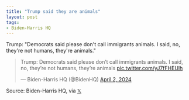```yaml
---
title: "Trump said they are animals"
layout: post
tags:
- Biden-Harris HQ
---
```


Trump: "Democrats said please don't call immigrants animals. I said, no, they're not humans, they're animals."

<blockquote class="twitter-tweet"><p lang="en" dir="ltr">Trump: Democrats said please don’t call immigrants animals. I said, no, they’re not humans, they’re animals <a href="https://t.co/yJ7fFHEUlh">pic.twitter.com/yJ7fFHEUlh</a></p>&mdash; Biden-Harris HQ (@BidenHQ) <a href="https://twitter.com/BidenHQ/status/1775239307239813526?ref_src=twsrc%5Etfw">April 2, 2024</a></blockquote> <script async src="https://platform.twitter.com/widgets.js" charset="utf-8"></script>

Source: Biden-Harris HQ, via [𝕏](https://x.com)
